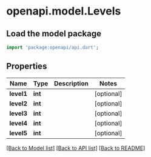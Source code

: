 # openapi.model.Levels

## Load the model package
```dart
import 'package:openapi/api.dart';
```

## Properties
Name | Type | Description | Notes
------------ | ------------- | ------------- | -------------
**level1** | **int** |  | [optional] 
**level2** | **int** |  | [optional] 
**level3** | **int** |  | [optional] 
**level4** | **int** |  | [optional] 
**level5** | **int** |  | [optional] 

[[Back to Model list]](../README.md#documentation-for-models) [[Back to API list]](../README.md#documentation-for-api-endpoints) [[Back to README]](../README.md)


